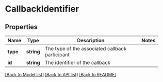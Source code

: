 # CallbackIdentifier

## Properties
Name | Type | Description | Notes
------------ | ------------- | ------------- | -------------
**type** | **string** | The type of the associated callback participant | 
**id** | **string** | The identifier of the callback | 

[[Back to Model list]](../README.md#documentation-for-models) [[Back to API list]](../README.md#documentation-for-api-endpoints) [[Back to README]](../README.md)


